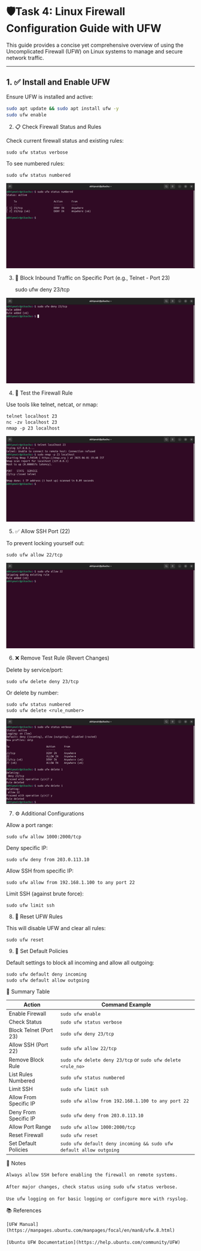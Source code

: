 # 🛡️Task 4: Linux Firewall Configuration Guide with UFW

This guide provides a concise yet comprehensive overview of using the Uncomplicated Firewall (UFW) on Linux systems to manage and secure network traffic.

---

## 1. ✅ Install and Enable UFW

Ensure UFW is installed and active:

```bash
sudo apt update && sudo apt install ufw -y
sudo ufw enable
```

2. 📋 Check Firewall Status and Rules

Check current firewall status and existing rules:

    sudo ufw status verbose

To see numbered rules:

    sudo ufw status numbered
![Screenshot of the command](images/status.png)

3. 🚫 Block Inbound Traffic on Specific Port (e.g., Telnet - Port 23)

    sudo ufw deny 23/tcp

![Screenshot of the command](images/deny.png)

4. 🧪 Test the Firewall Rule

Use tools like telnet, netcat, or nmap:

    telnet localhost 23
    nc -zv localhost 23
    nmap -p 23 localhost

![Screenshot of the command](images/testing.png)

5. ✅ Allow SSH Port (22)

To prevent locking yourself out:

    sudo ufw allow 22/tcp

![Screenshot of the command](images/allow.png)

6. ❌ Remove Test Rule (Revert Changes)

Delete by service/port:

    sudo ufw delete deny 23/tcp

Or delete by number:

    sudo ufw status numbered
    sudo ufw delete <rule_number>

![Screenshot of the command](images/rule-delete.png)

7. ⚙️ Additional Configurations

Allow a port range:

    sudo ufw allow 1000:2000/tcp

Deny specific IP:

    sudo ufw deny from 203.0.113.10

Allow SSH from specific IP:

    sudo ufw allow from 192.168.1.100 to any port 22

Limit SSH (against brute force):

    sudo ufw limit ssh

8. 🔁 Reset UFW Rules

This will disable UFW and clear all rules:

    sudo ufw reset

9. 🧱 Set Default Policies

Default settings to block all incoming and allow all outgoing:

    sudo ufw default deny incoming
    sudo ufw default allow outgoing

🧾 Summary Table

| Action                 | Command Example                                                     |
| ---------------------- | ------------------------------------------------------------------- |
| Enable Firewall        | `sudo ufw enable`                                                   |
| Check Status           | `sudo ufw status verbose`                                           |
| Block Telnet (Port 23) | `sudo ufw deny 23/tcp`                                              |
| Allow SSH (Port 22)    | `sudo ufw allow 22/tcp`                                             |
| Remove Block Rule      | `sudo ufw delete deny 23/tcp` or `sudo ufw delete <rule_no>`        |
| List Rules Numbered    | `sudo ufw status numbered`                                          |
| Limit SSH              | `sudo ufw limit ssh`                                                |
| Allow From Specific IP | `sudo ufw allow from 192.168.1.100 to any port 22`                  |
| Deny From Specific IP  | `sudo ufw deny from 203.0.113.10`                                   |
| Allow Port Range       | `sudo ufw allow 1000:2000/tcp`                                      |
| Reset Firewall         | `sudo ufw reset`                                                    |
| Set Default Policies   | `sudo ufw default deny incoming && sudo ufw default allow outgoing` |

📌 Notes

    Always allow SSH before enabling the firewall on remote systems.

    After major changes, check status using sudo ufw status verbose.

    Use ufw logging on for basic logging or configure more with rsyslog.

📚 References

    [UFW Manual](https://manpages.ubuntu.com/manpages/focal/en/man8/ufw.8.html)

    [Ubuntu UFW Documentation](https://help.ubuntu.com/community/UFW)

